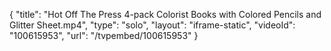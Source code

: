 {
    "title": "Hot Off The Press 4-pack Colorist Books with Colored Pencils and Glitter Sheet.mp4",
    "type": "solo",
    "layout": "iframe-static",
    "videoId": "100615953",
    "url": "\/tvpembed\/100615953"
}